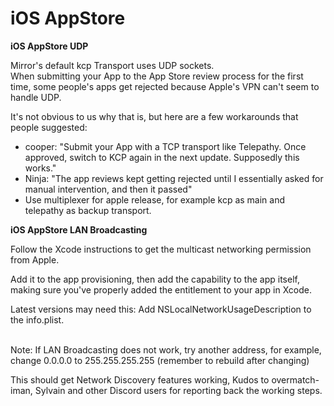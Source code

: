 # iOS AppStore

**iOS AppStore UDP**

Mirror's default kcp Transport uses UDP sockets.\
When submitting your App to the App Store review process for the first time, some people's apps get rejected because Apple's VPN can't seem to handle UDP.

It's not obvious to us why that is, but here are a few workarounds that people suggested:

* cooper: "Submit your App with a TCP transport like Telepathy. Once approved, switch to KCP again in the next update. Supposedly this works."
* Ninja: "The app reviews kept getting rejected until I essentially asked for manual intervention, and then it passed"
* Use multiplexer for apple release, for example kcp as main and telepathy as backup transport.

**iOS AppStore LAN Broadcasting**

Follow the Xcode instructions to get the multicast networking permission from Apple.

Add it to the app provisioning, then add the capability to the app itself, making sure you've properly added the entitlement to your app in Xcode.

Latest versions may need this: Add NSLocalNetworkUsageDescription to the info.plist.

\
Note: If LAN Broadcasting does not work, try another address, for example, change 0.0.0.0 to 255.255.255.255  (remember to rebuild after changing)

This should get Network Discovery features working, Kudos to overmatch-iman, Sylvain and other Discord users for reporting back the working steps.

